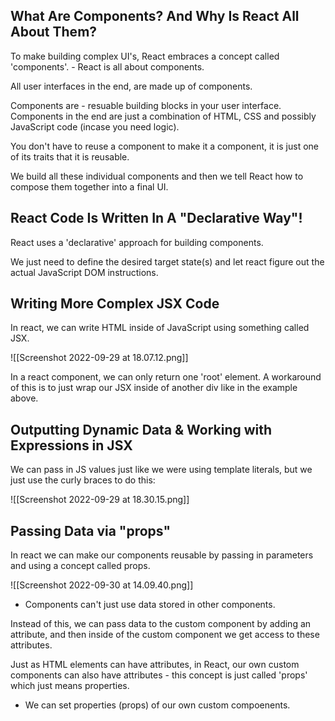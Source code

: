 ## What Are Components? And Why Is React All About Them?
To make building complex UI's, React embraces a concept called 'components'. - React is all about components.

All user interfaces in the end, are made up of components.

Components are - resuable building blocks in your user interface. Components in the end are just a combination of HTML, CSS and possibly JavaScript code (incase you need logic).

You don't have to reuse a component to make it a component, it is just one of its traits that it is reusable.

We build all these individual components and then we tell React how to compose them together into a final UI.

## React Code Is Written In A "Declarative Way"!
React uses a 'declarative' approach for building components.

We just need to define the desired target state(s) and let react figure out the actual JavaScript DOM instructions.

## Writing More Complex JSX Code
In react, we can write HTML inside of JavaScript using something called JSX.

![[Screenshot 2022-09-29 at 18.07.12.png]]

In a react component, we can only return one 'root' element. A workaround of this is to just wrap our JSX inside of another div like in the example above.

## Outputting Dynamic Data & Working with Expressions in JSX
We can pass in JS values just like we were using template literals, but we just use the curly braces to do this:

![[Screenshot 2022-09-29 at 18.30.15.png]]

## Passing Data via "props"
In react we can make our components reusable by passing in parameters and using a concept called props.

![[Screenshot 2022-09-30 at 14.09.40.png]]

- Components can't just use data stored in other components.

Instead of this, we can pass data to the custom component by adding an attribute, and then inside of the custom component we get access to these attributes.

Just as HTML elements can have attributes, in React, our own custom components can also have attributes - this concept is just called 'props' which just means properties.

- We can set properties (props) of our own custom compoenents.

